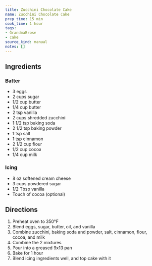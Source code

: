 ```yaml
---
title: Zucchini Chocolate Cake
name: Zucchini Chocolate Cake
prep_time: 15 min
cook_time: 1 hour
tags:
- GrandmaBrose
- cake
source_kind: manual
notes: []
---
```


## Ingredients
### Batter
- 3 eggs
- 2 cups sugar
- 1/2 cup butter
- 1/4 cup butter
- 2 tsp vanilla
- 2 cups shredded zucchini
- 1 1/2 tsp baking soda
- 2 1/2 tsp baking powder
- 1 tsp salt
- 1 tsp cinnamon
- 2 1/2 cup flour
- 1/2 cup cocoa
- 1/4 cup milk

### Icing
- 8 oz softened cream cheese
- 3 cups powdered sugar
- 1/2 Tbsp vanilla
- Touch of cocoa (optional)


## Directions
1. Preheat oven to 350°F
2. Blend eggs, sugar, butter, oil, and vanilla
3. Combine zucchini, baking soda and powder, salt, cinnamon, flour, cocoa, and milk
4. Combine the 2 mixtures
5. Pour into a greased 9x13 pan
6. Bake for 1 hour
7. Blend icing ingredients well, and top cake with it
